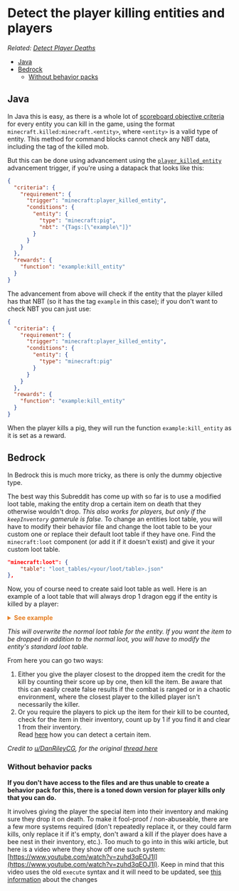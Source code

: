 # Detect the player killing entities and players

_Related: [Detect Player Deaths](/wiki/questions/playerdeaths)_

  - [Java](#java)
  - [Bedrock](#bedrock)
    - [Without behavior packs](#without-behavior-packs)


## Java

In Java this is easy, as there is a whole lot of [scoreboard objective criteria](https://minecraft.wiki/Scoreboard#Criteria) for every entity you can kill in the game, using the format `minecraft.killed:minecraft.<entity>`, where `<entity>` is a valid type of entity.
This method for command blocks cannot check any NBT data, including the tag of the killed mob. 

But this can be done using advancement using the [`player_killed_entity`](https://minecraft.wiki/wiki/Advancement/JSON_format#minecraft:player_killed_entity) advancement trigger, if you're using a datapack that looks like this:

```json
{
  "criteria": {
    "requirement": {
      "trigger": "minecraft:player_killed_entity",
      "conditions": {
        "entity": {
          "type": "minecraft:pig",
          "nbt": "{Tags:[\"example\"]}"
        }
      }
    }
  },
  "rewards": {
    "function": "example:kill_entity"
  }
}
```

The advancement from above will check if the entity that the player killed has that NBT (so it has the tag `example` in this case); if you don't want to check NBT you can just use:

```json
{
  "criteria": {
    "requirement": {
      "trigger": "minecraft:player_killed_entity",
      "conditions": {
        "entity": {
          "type": "minecraft:pig"
        }
      }
    }
  },
  "rewards": {
    "function": "example:kill_entity"
  }
}
```

When the player kills a pig, they will run the function `example:kill_entity` as it is set as a reward.

## Bedrock

In Bedrock this is much more tricky, as there is only the dummy objective type.

The best way this Subreddit has come up with so far is to use a modified loot table, making the entity drop a certain item on death that they otherwise wouldn't drop. _This also works for players, but only if the `keepInventory` gamerule is false._ To change an entities loot table, you will have to modify their behavior file and change the loot table to be your custom one or replace their default loot table if they have one. Find the `minecraft:loot` component (or add it if it doesn't exist) and give it your custom loot table.

```json
"minecraft:loot": {
    "table": "loot_tables/<your/loot/table>.json"
},
```

Now, you of course need to create said loot table as well. Here is an example of a loot table that will always drop 1 dragon egg if the entity is killed by a player:

<details markdown="1">
  <summary style="color: #e67e22; font-weight: bold;">See example</summary>

```json
{
    "pools": [
        {
            "conditions": [
                {
                    "condition": "killed_by_player_or_pets"
                }
            ],
            "rolls": 1,
            "entries": [
                {
                    "type": "item",
                    "name": "minecraft:dragon_egg",
                    "weight": 1
                }
            ]
        }
    ]
}
```

</details>

_This will overwrite the normal loot table for the entity. If you want the item to be dropped in addition to the normal loot, you will have to modify the entity's standard loot table._

From here you can go two ways:  

1. Either you give the player closest to the dropped item the credit for the kill by counting their score up by one, then kill the item. Be aware that this can easily create false results if the combat is ranged or in a chaotic environment, where the closest player to the killed player isn't necessarily the killer.  
2. Or you require the players to pick up the item for their kill to be counted, check for the item in their inventory, count up by 1 if you find it and clear 1 from their inventory.  
Read [here](/wiki/questions/detectitem) how you can detect a certain item.

_Credit to [u/DanRileyCG](https://www.reddit.com/user/DanRileyCG/), for the original [thread here](https://www.reddit.com/r/MinecraftCommands/comments/f7jd9f/help_with_server/)_

### Without behavior packs

**If you don't have access to the files and are thus unable to create a behavior pack for this, there is a toned down version for player kills only that you can do.**

It involves giving the player the special item into their inventory and making sure they drop it on death. To make it fool-proof / non-abuseable, there are a few more systems required (don't repeatedly replace it, or they could farm kills, only replace it if it's empty, don't award a kill if the player does have a bee nest in their inventory, etc.). Too much to go into in this wiki article, but here is a video where they show off one such system: [https://www.youtube.com/watch?v=zuhd3qEOJ1I](https://www.youtube.com/watch?v=zuhd3qEOJ1I). Keep in mind that this video uses the old `execute` syntax and it will need to be updated, see [this information](https://wiki.bedrock.dev/commands/new-execute.html) about the changes